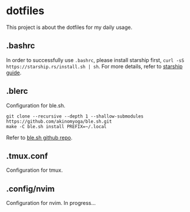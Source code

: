 # dotfiles

This project is about the dotfiles for my daily usage.

## .bashrc
In order to successfully use `.bashrc`, please install starship first, `curl -sS https://starship.rs/install.sh | sh`. For more details, refer to [starship guide](https://starship.rs/guide/).

## .blerc
Configuration for ble.sh.
```
git clone --recursive --depth 1 --shallow-submodules https://github.com/akinomyoga/ble.sh.git
make -C ble.sh install PREFIX=~/.local
```
Refer to [ble.sh github repo](https://github.com/akinomyoga/ble.sh).

## .tmux.conf
Configuration for tmux.

## .config/nvim
Configuration for nvim. In progress...
